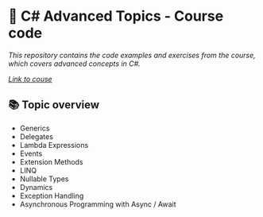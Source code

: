<h1>🚀 C# Advanced Topics - Course code</h1>
<i>This repository contains the code examples and exercises from the course, which covers advanced concepts in C#.<br>

<a href="https://www.udemy.com/course/csharp-advanced/?couponCode=KEEPLEARNING" target="_blank">Link to couse</a></i>


<h2>📚 Topic overview</h2>
<ul>
  <li>Generics</li>
  <li>Delegates</li>
  <li>Lambda Expressions</li>
  <li>Events</li>
  <li>Extension Methods</li>
  <li>LINQ</li>
  <li>Nullable Types</li>
  <li>Dynamics</li>
  <li>Exception Handling</li>
  <li>Asynchronous Programming with Async / Await</li>
</ul>

